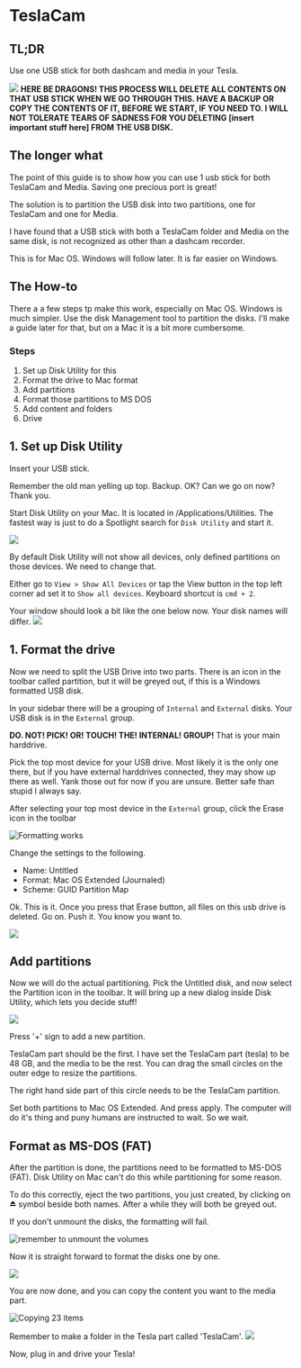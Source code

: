 # TeslaCam

## TL;DR
Use one USB stick for both dashcam and media in your Tesla.

![][grandpa]
**HERE BE DRAGONS! THIS PROCESS WILL DELETE ALL CONTENTS ON THAT USB STICK WHEN WE GO THROUGH THIS. HAVE A BACKUP OR COPY THE CONTENTS OF IT, BEFORE WE START, IF YOU NEED TO. I WILL NOT TOLERATE TEARS OF SADNESS FOR YOU DELETING [insert important stuff here] FROM THE USB DISK.**

## The longer what
The point of this guide is to show how you can use 1 usb stick for both TeslaCam and Media. Saving one precious port is great!

The solution is to partition the USB disk into two partitions, one for TeslaCam and one for Media.

I have found that a USB stick with both a TeslaCam folder and Media on the same disk, is not recognized as other than a dashcam recorder.

This is for Mac OS. Windows will follow later. It is far easier on Windows.

## The How-to
There a a few steps tp make this work, especially on Mac OS. Windows is much simpler. Use the disk Management tool to partition the disks. I'll make a guide later for that, but on a Mac it is a bit more cumbersome.

### Steps
1. Set up Disk Utility for this
1. Format the drive to Mac format
1. Add partitions
1. Format those partitions to MS DOS
1. Add content and folders
1. Drive

## 1. Set up Disk Utility
Insert your USB stick.

Remember the old man yelling up top. Backup. OK? Can we go on now? Thank you.

Start Disk Utility on your Mac. It is located in /Applications/Utilities. The fastest way is just to do a Spotlight search for `Disk Utility` and start it.

![][spotlight]

By default Disk Utility will not show all devices, only defined partitions on those devices. We need to change that.

Either go to `View > Show All Devices` or tap the View button in the top left corner ad set it to `Show all devices`. Keyboard shortcut is `cmd + 2`.

Your window should look a bit like the one below now. Your disk names will differ.
![][default-disk]


## 1. Format the drive
Now we need to split the USB Drive into two parts. There is an icon in the toolbar called partition, but it will be greyed out, if this is a Windows formatted USB disk.

In your sidebar there will be a grouping of `Internal` and `External` disks. Your USB disk is in the `External` group.

**DO. NOT! PICK! OR! TOUCH! THE! INTERNAL! GROUP!** That is your main harddrive.

Pick the top most device for your USB drive. Most likely it is the only one there, but if you have external harddrives connected, they may show up there as well. Yank those out for now if you are unsure. Better safe than stupid I always say.

After selecting your top most device in the `External` group, click the Erase icon in the toolbar

![][erase-disk]

Change the settings to the following.
- Name: Untitled
- Format: Mac OS Extended (Journaled)
- Scheme: GUID Partition Map

Ok. This is it. Once you press that Erase button, all files on this usb drive is deleted. Go on. Push it. You know you want to.

![][push]

## Add partitions
Now we will do the actual partitioning.
Pick the Untitled disk, and now select the Partition icon in the toolbar. It will bring up a new dialog inside Disk Utility, which lets you decide stuff!

![][partition]

Press '+' sign to add a new partition.

TeslaCam part should be the first. I have set the TeslaCam part (tesla) to be 48 GB, and the media to be the rest. You can drag the small circles on the outer edge to resize the partitions.

The right hand side part of this circle needs to be the TeslaCam partition.

Set both partitions to Mac OS Extended. And press apply. The computer will do it's thing and puny humans are instructed to wait. So we wait.

## Format as MS-DOS (FAT)
After the partition is done, the partitions need to be formatted to MS-DOS (FAT). Disk Utility on Mac can't do this while partitioning for some reason.

To do this correctly, eject the two partitions, you just created, by clicking on ⏏️ symbol beside both names. After a while they will both be greyed out.

If you don't unmount the disks, the formatting will fail.

![][format error mounted]

Now it is straight forward to format the disks one by one.

![][format]

You are now done, and you can copy the content you want to the media part.

![][copy]

Remember to make a folder in the Tesla part called 'TeslaCam'.
![][folder]

Now, plug in and drive your Tesla!

[erase-disk]: erase-disk.png "Formatting works"
[format error mounted]: format-error-unmounted.png  "remember to unmount the volumes"
[copy]: copy.png "Copying 23 items"
[folder]: teslacam.png
[default-disk]: default-disk-utility.png
[grandpa]: grandpa.gif
[format]: format.png
[push]: pushbutton.gif
[partition]: partition.png
[spotlight]: spotlight.png